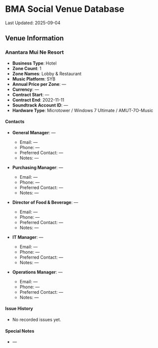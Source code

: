 # BMA Social Venue Database

Last Updated: 2025-09-04

## Venue Information

### Anantara Mui Ne Resort
- **Business Type**: Hotel
- **Zone Count**: 1
- **Zone Names**: Lobby & Restaurant
- **Music Platform**: SYB
- **Annual Price per Zone**: —
- **Currency**: —
- **Contract Start**: —
- **Contract End**: 2022-11-11
- **Soundtrack Account ID**: —
- **Hardware Type**: Microtower / Windows 7 Ultimate / AMUT-7O-Music

#### Contacts
- **General Manager**: —
  - Email: —
  - Phone: —
  - Preferred Contact: —
  - Notes: —

- **Purchasing Manager**: —
  - Email: —
  - Phone: —
  - Preferred Contact: —
  - Notes: —

- **Director of Food & Beverage**: —
  - Email: —
  - Phone: —
  - Preferred Contact: —
  - Notes: —

- **IT Manager**: —
  - Email: —
  - Phone: —
  - Preferred Contact: —
  - Notes: —

- **Operations Manager**: —
  - Email: —
  - Phone: —
  - Preferred Contact: —
  - Notes: —

#### Issue History
- No recorded issues yet.

#### Special Notes
- —
